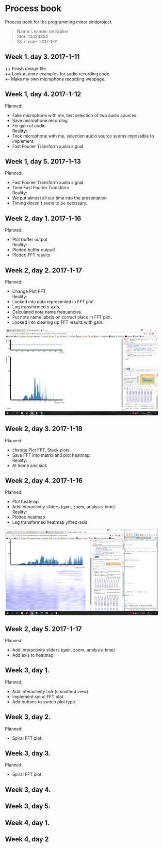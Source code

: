 # Process book

Process book for the programming minor eindproject.

> Name: Leander de Kraker<br>
> Stnr: 10423354<br>
> Start date: 2017-1-11<br>

## Week 1. day 3. 2017-1-11

++ Finish design file.<br>
++ Look at more examples for audio recording code.<br>
+-  Make my own microphone recording webpage.<br>

## Week 1, day 4. 2017-1-12

Planned:<br>
- Take microphone with me, test selection of two audio sources<br>
- Save microphone recording<br>
- Fix gain of audio<br>
Reality: <br>
- Took microphone with me, selection audio source seems impossible to implement.<br>
- Fast Fourier Transform audio signal<br>


## Week 1, day 5. 2017-1-13

Planned:<br>
- Fast Fourier Transform audio signal<br>
- Time Fast Fourier Transform<br>
Reality:<br>
- We put almost all our time into the presentation<br>
- Timing doesn't seem to be necissary.<br>

## Week 2, day 1. 2017-1-16

Planned:<br>
- Plot buffer output<br>
Reality:<br>
- Plotted buffer output!<br>
- Plotted FFT results<br>


## Week 2, day 2. 2017-1-17

Planned:<br>
- Change Plot FFT<br>
Reality:<br>
- Looked into data represented in FFT plot. <br>
- Log transformed x-axis.<br>
- Calculated note name frequencies.<br>
- Put note name labels on correct place in FFT plot.<br>
- Looked into clearing up FFT results with gain.<br>

![](doc/WIP_01_18.jpg)

## Week 2, day 3. 2017-1-18

Planned:<br>
- change Plot FFT, Stack plots.<br>
- Save FFT into matrix and plot heatmap.<br>
Reality:<br>
- At home and sick<br>

## Week 2, day 4. 2017-1-16

Planned:<br>
- Plot heatmap <br>
- Add interactivity sliders (gain, zoom, analysis-time)<br>
Reality: <br>
- Plotted heatmap
- Log transformed heatmap y/freq-axis

![](doc/WIP_01_19.jpg)

## Week 2, day 5. 2017-1-17

Planned:<br>
- Add interactivity sliders (gain, zoom, analysis-time)<br>
- Add axis to heatmap<br>

## Week 3, day 1.

Planned:<br>
- Add interactivity tick (smoothed view)<br>
- Implement spiral FFT plot.<br>
- Add buttons to switch plot type.<br>

## Week 3, day 2.

Planned:<br>
- Spiral FFT plot.<br>


## Week 3, day 3.

Planned: <br>
- Spiral FFT plot.<br>

## Week 3, day 4.

## Week 3, day 5.

## Week 4, day 1.

## Week 4, day 2